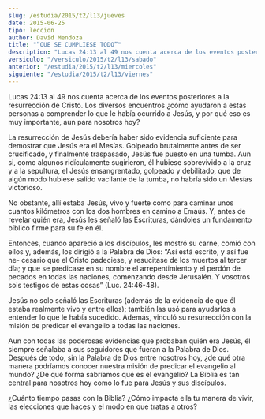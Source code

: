 ```yaml
---
slug: /estudia/2015/t2/l13/jueves
date: 2015-06-25
tipo: leccion
author: David Mendoza
title: "“QUE SE CUMPLIESE TODO”"
description: "Lucas 24:13 al 49 nos cuenta acerca de los eventos posteriores a la resurrección de Cristo. Los diversos encuentros ¿cómo ayudaron a estas personas a comprender lo que le había ocurrido a Jesús, y por qué eso es muy importante, aun para nosotros hoy?"
versiculo: "/versiculo/2015/t2/l13/sabado"
anterior: "/estudia/2015/t2/l13/miercoles"
siguiente: "/estudia/2015/t2/l13/viernes"
---
```


Lucas 24:13 al 49 nos cuenta acerca de los eventos posteriores a la resurrección de Cristo. Los diversos encuentros ¿cómo ayudaron a estas personas a comprender lo que le había ocurrido a Jesús, y por qué eso es muy importante, aun para nosotros hoy?

La resurrección de Jesús debería haber sido evidencia suficiente para demostrar que Jesús era el Mesías. Golpeado brutalmente antes de ser crucificado, y finalmente traspasado, Jesús fue puesto en una tumba. Aun si, como algunos ridículamente sugirieron, él hubiese sobrevivido a la cruz y a la sepultura, el Jesús ensangrentado, golpeado y debilitado, que de algún modo hubiese salido vacilante de la tumba, no habría sido un Mesías victorioso.

No obstante, allí estaba Jesús, vivo y fuerte como para caminar unos cuantos kilómetros con los dos hombres en camino a Emaús. Y, antes de revelar quién era, Jesús les señaló las Escrituras, dándoles un fundamento bíblico firme para su fe en él.

Entonces, cuando apareció a los discípulos, les mostró su carne, comió con ellos y, además, los dirigió a la Palabra de Dios: “Así está escrito, y así fue ne- cesario que el Cristo padeciese, y resucitase de los muertos al tercer día; y que se predicase en su nombre el arrepentimiento y el perdón de pecados en todas las naciones, comenzando desde Jerusalén. Y vosotros sois testigos de estas cosas” (Luc. 24:46-48).

Jesús no solo señaló las Escrituras (además de la evidencia de que él estaba realmente vivo y entre ellos); también las usó para ayudarlos a entender lo que le había sucedido. Además, vinculó su resurrección con la misión de predicar el evangelio a todas las naciones.

Aun con todas las poderosas evidencias que probaban quién era Jesús, él siempre señalaba a sus seguidores que fueran a la Palabra de Dios. Después de todo, sin la Palabra de Dios entre nosotros hoy, ¿de qué otra manera podríamos conocer nuestra misión de predicar el evangelio al mundo? ¿De qué forma sabríamos qué es el evangelio? La Biblia es tan central para nosotros hoy como lo fue para Jesús y sus discípulos.

¿Cuánto tiempo pasas con la Biblia? ¿Cómo impacta ella tu manera de vivir, las elecciones que haces y el modo en que tratas a otros?
